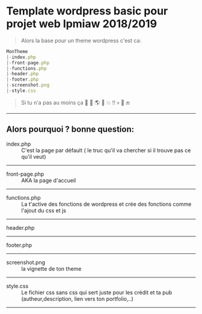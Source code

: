 # Template wordpress basic pour projet web lpmiaw 2018/2019

> Alors la base pour un theme wordpress c'est ca:

```Javascript
MonTheme
|-index.php
|-front-page.php
|-functions.php
|-header.php
|-footer.php
|-screenshot.png
|-style.css
```

>Si tu n'a pas au moins ça :ocean: :volcano: :earth_americas: :fu: :boom: :bangbang: :skull: :koala: :end:

***
## Alors pourquoi ? bonne question:

<dl>
    <dt>
        index.php
    </dt>
    <dd>
        C'est la page par défault ( le truc qu'il va chercher si il trouve pas ce qu'il veut) </dd>
</dl>

***
<dl>
    <dt>
        front-page.php
    </dt>
    <dd>
        AKA la page d'accueil
    </dd>
</dl>

***
<dl>
    <dt>
        functions.php
    </dt>
    <dd>
        La t'active des fonctions de wordpress et crée des fonctions comme l'ajout du css et js </dd>
</dl>

***
<dl>
    <dt>
        header.php
    </dt>
    <dd>
    </dd>
</dl>

***
<dl>
    <dt>
        footer.php
    </dt>
    <dd>
    </dd>
</dl>

***
<dl>
    <dt>
        screenshot.png
    </dt>
    <dd>
        la vignette de ton theme    </dd>
</dl>

***
<dl>
    <dt>
        style.css
    </dt>
    <dd>
Le fichier css sans css qui sert juste pour les crédit et ta pub (autheur,description, lien vers ton
portfolio,..)
    </dd>
</dl>

***
